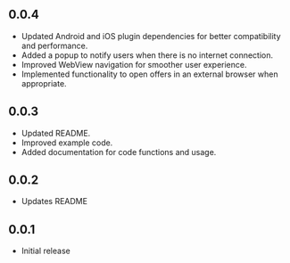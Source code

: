## 0.0.4

* Updated Android and iOS plugin dependencies for better compatibility and performance.
* Added a popup to notify users when there is no internet connection.
* Improved WebView navigation for smoother user experience.
* Implemented functionality to open offers in an external browser when appropriate.

## 0.0.3

* Updated README.
* Improved example code.
* Added documentation for code functions and usage.

## 0.0.2

* Updates README

## 0.0.1

* Initial release